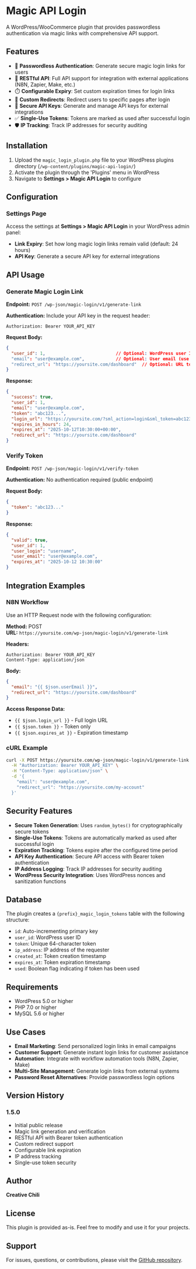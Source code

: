 # Magic API Login

A WordPress/WooCommerce plugin that provides passwordless authentication via magic links with comprehensive API support.

## Features

- 🔐 **Passwordless Authentication**: Generate secure magic login links for users
- 🚀 **RESTful API**: Full API support for integration with external applications (N8N, Zapier, Make, etc.)
- ⏱️ **Configurable Expiry**: Set custom expiration times for login links
- 🔄 **Custom Redirects**: Redirect users to specific pages after login
- 🔑 **Secure API Keys**: Generate and manage API keys for external integrations
- ✅ **Single-Use Tokens**: Tokens are marked as used after successful login
- 🛡️ **IP Tracking**: Track IP addresses for security auditing

## Installation

1. Upload the `magic_login_plugin.php` file to your WordPress plugins directory (`/wp-content/plugins/magic-api-login/`)
2. Activate the plugin through the 'Plugins' menu in WordPress
3. Navigate to **Settings > Magic API Login** to configure

## Configuration

### Settings Page

Access the settings at **Settings > Magic API Login** in your WordPress admin panel:

- **Link Expiry**: Set how long magic login links remain valid (default: 24 hours)
- **API Key**: Generate a secure API key for external integrations

## API Usage

### Generate Magic Login Link

**Endpoint:** `POST /wp-json/magic-login/v1/generate-link`

**Authentication:** Include your API key in the request header:
```
Authorization: Bearer YOUR_API_KEY
```

**Request Body:**
```json
{
  "user_id": 1,                           // Optional: WordPress user ID
  "email": "user@example.com",            // Optional: User email (use either user_id or email)
  "redirect_url": "https://yoursite.com/dashboard"  // Optional: URL to redirect after login
}
```

**Response:**
```json
{
  "success": true,
  "user_id": 1,
  "email": "user@example.com",
  "token": "abc123...",
  "login_url": "https://yoursite.com/?sml_action=login&sml_token=abc123&sml_user=1&sml_redirect=...",
  "expires_in_hours": 24,
  "expires_at": "2025-10-12T10:30:00+00:00",
  "redirect_url": "https://yoursite.com/dashboard"
}
```

### Verify Token

**Endpoint:** `POST /wp-json/magic-login/v1/verify-token`

**Authentication:** No authentication required (public endpoint)

**Request Body:**
```json
{
  "token": "abc123..."
}
```

**Response:**
```json
{
  "valid": true,
  "user_id": 1,
  "user_login": "username",
  "user_email": "user@example.com",
  "expires_at": "2025-10-12 10:30:00"
}
```

## Integration Examples

### N8N Workflow

Use an HTTP Request node with the following configuration:

**Method:** POST  
**URL:** `https://yoursite.com/wp-json/magic-login/v1/generate-link`

**Headers:**
```
Authorization: Bearer YOUR_API_KEY
Content-Type: application/json
```

**Body:**
```json
{
  "email": "{{ $json.userEmail }}",
  "redirect_url": "https://yoursite.com/dashboard"
}
```

**Access Response Data:**
- `{{ $json.login_url }}` - Full login URL
- `{{ $json.token }}` - Token only
- `{{ $json.expires_at }}` - Expiration timestamp

### cURL Example

```bash
curl -X POST https://yoursite.com/wp-json/magic-login/v1/generate-link \
  -H "Authorization: Bearer YOUR_API_KEY" \
  -H "Content-Type: application/json" \
  -d '{
    "email": "user@example.com",
    "redirect_url": "https://yoursite.com/my-account"
  }'
```

## Security Features

- **Secure Token Generation**: Uses `random_bytes()` for cryptographically secure tokens
- **Single-Use Tokens**: Tokens are automatically marked as used after successful login
- **Expiration Tracking**: Tokens expire after the configured time period
- **API Key Authentication**: Secure API access with Bearer token authentication
- **IP Address Logging**: Track IP addresses for security auditing
- **WordPress Security Integration**: Uses WordPress nonces and sanitization functions

## Database

The plugin creates a `{prefix}_magic_login_tokens` table with the following structure:

- `id`: Auto-incrementing primary key
- `user_id`: WordPress user ID
- `token`: Unique 64-character token
- `ip_address`: IP address of the requester
- `created_at`: Token creation timestamp
- `expires_at`: Token expiration timestamp
- `used`: Boolean flag indicating if token has been used

## Requirements

- WordPress 5.0 or higher
- PHP 7.0 or higher
- MySQL 5.6 or higher

## Use Cases

- **Email Marketing**: Send personalized login links in email campaigns
- **Customer Support**: Generate instant login links for customer assistance
- **Automation**: Integrate with workflow automation tools (N8N, Zapier, Make)
- **Multi-Site Management**: Generate login links from external systems
- **Password Reset Alternatives**: Provide passwordless login options

## Version History

### 1.5.0
- Initial public release
- Magic link generation and verification
- RESTful API with Bearer token authentication
- Custom redirect support
- Configurable link expiration
- IP address tracking
- Single-use token security

## Author

**Creative Chili**

## License

This plugin is provided as-is. Feel free to modify and use it for your projects.

## Support

For issues, questions, or contributions, please visit the [GitHub repository](https://github.com/leakim69/magic-api-login).

